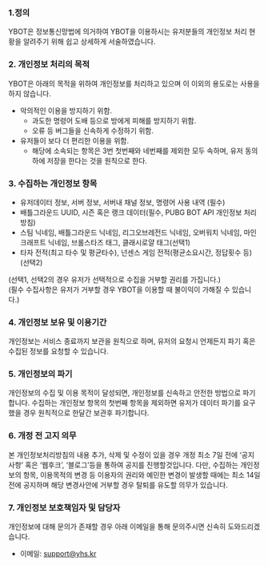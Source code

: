 ### 1.정의<br/>
YBOT은 정보통신망법에 의거하여 YBOT을 이용하시는 유저분들의 개인정보 처리 현황을 알려주기 위해 쉽고 상세하게 서술하였습니다.<br/>
### 2. 개인정보 처리의 목적<br/>
YBOT은 아래의 목적을 위하여 개인정보를 처리하고 있으며 이 이외의 용도로는 사용을 하지 않습니다.<br/>
* 악의적인 이용을 방지하기 위함.<br/>
  * 과도한 명령어 도배 등으로 방에게 피해를 방지하기 위함.<br/>
  * 오류 등 버그들을 신속하게 수정하기 위함.<br/>
* 유저들이 보다 더 편리한 이용을 위함.<br/>
  * 해당에 소속되는 항목은 3번 첫번째와 네번째를 제외한 모두 속하며, 유저 동의하에 저장을 한다는 것을 원칙으로 한다.<br/>
### 3. 수집하는 개인정보 항목<br/>
* 유저데이터 정보, 서버 정보, 서버내 채널 정보, 명령어 사용 내역 (필수)<br/>
* 배틀그라운드 UUID, 시즌 혹은 랭크 데이터(필수, PUBG BOT API 개인정보 처리방침)<br/>
* 스팀 닉네임, 배틀그라운드 닉네임, 리그오브레전드 닉네임, 오버워치 닉네임, 마인크래프트 닉네임, 브롤스타즈 태그, 클래시로얄 태그(선택1)<br/>
* 타자 전적(최고 타수 및 평균타수), 넌센스 게임 전적(평균소요시간, 정답횟수 등) (선택2)<br/>

(선택1, 선택2의 경우 유저가 선택적으로 수집을 거부할 권리를 가집니다.)<br/>
(필수 수집사항은 유저가 거부할 경우 YBOT을 이용할 때 불이익이 가해질 수 있습니다.)<br/>
### 4. 개인정보 보유 및 이용기간<br/>
개인정보는 서비스 종료까지 보관을 원칙으로 하며, 유저의 요청시 언제든지 파기 혹은 수집된 정보를 요청할 수 있습니다.<br/>
### 5. 개인정보의 파기<br/>
개인정보의 수집 및 이용 목적이 달성되면, 개인정보를 신속하고 안전한 방법으로 파기합니다. 수집하는 개인정보 항목의 첫번째 항목을 제외하면 유저가 데이터 파기를 요구했을 경우 원칙적으로 한달간 보관후 파기합니다.<br/>
### 6. 개정 전 고지 의무<br/>
본 개인정보처리방침의 내용 추가, 삭제 및 수정이 있을 경우 개정 최소 7일 전에 ‘공지사항’ 혹은 ‘웹후크’, ‘블로그’등을 통하여 공지를 진행할것입니다. 다만, 수집하는 개인정보의 항목, 이용목적의 변경 등 이용자의 권리와 예민한 변경이 발생할 때에는 최소 14일전에 공지하며 해당 변경사안에 거부할 경우 탈퇴를 유도할 의무가 있습니다.<br/>
### 7. 개인정보 보호책임자 및 담당자<br/>
개인정보에 대해 문의가 존재할 경우 아래 이메일을 통해 문의주시면 신속히 도와드리겠습니다.<br/>
* 이메일: support@yhs.kr
